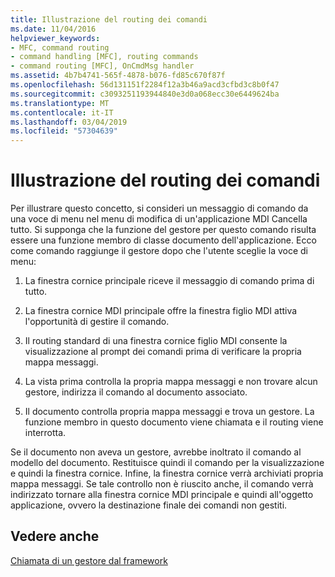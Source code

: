 ```yaml
---
title: Illustrazione del routing dei comandi
ms.date: 11/04/2016
helpviewer_keywords:
- MFC, command routing
- command handling [MFC], routing commands
- command routing [MFC], OnCmdMsg handler
ms.assetid: 4b7b4741-565f-4878-b076-fd85c670f87f
ms.openlocfilehash: 56d131151f2284f12a3b46a9acd3cfbd3c8b0f47
ms.sourcegitcommit: c3093251193944840e3d0a068ecc30e6449624ba
ms.translationtype: MT
ms.contentlocale: it-IT
ms.lasthandoff: 03/04/2019
ms.locfileid: "57304639"
---
```

# <a name="command-routing-illustration"></a>Illustrazione del routing dei comandi

Per illustrare questo concetto, si consideri un messaggio di comando da una voce di menu nel menu di modifica di un'applicazione MDI Cancella tutto. Si supponga che la funzione del gestore per questo comando risulta essere una funzione membro di classe documento dell'applicazione. Ecco come comando raggiunge il gestore dopo che l'utente sceglie la voce di menu:

1. La finestra cornice principale riceve il messaggio di comando prima di tutto.

1. La finestra cornice MDI principale offre la finestra figlio MDI attiva l'opportunità di gestire il comando.

1. Il routing standard di una finestra cornice figlio MDI consente la visualizzazione al prompt dei comandi prima di verificare la propria mappa messaggi.

1. La vista prima controlla la propria mappa messaggi e non trovare alcun gestore, indirizza il comando al documento associato.

1. Il documento controlla propria mappa messaggi e trova un gestore. La funzione membro in questo documento viene chiamata e il routing viene interrotta.

Se il documento non aveva un gestore, avrebbe inoltrato il comando al modello del documento. Restituisce quindi il comando per la visualizzazione e quindi la finestra cornice. Infine, la finestra cornice verrà archiviati propria mappa messaggi. Se tale controllo non è riuscito anche, il comando verrà indirizzato tornare alla finestra cornice MDI principale e quindi all'oggetto applicazione, ovvero la destinazione finale dei comandi non gestiti.

## <a name="see-also"></a>Vedere anche

[Chiamata di un gestore dal framework](../mfc/how-the-framework-calls-a-handler.md)

